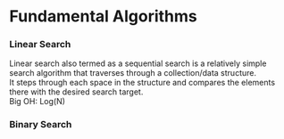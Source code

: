 # Fundamental Algorithms

### Linear Search
Linear search also termed as a sequential search is a relatively simple search algorithm that traverses through a collection/data structure.  
It steps through each space in the structure and compares the elements there with the desired search target.  
Big OH: Log(N)  

### Binary Search